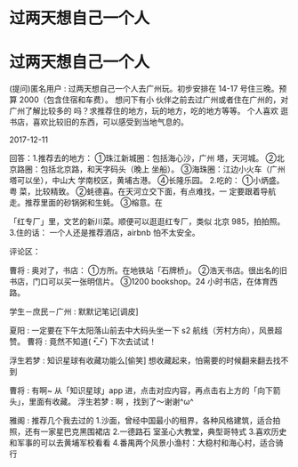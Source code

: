 # 过两天想自己一个人

# 过两天想自己一个人

(提问)匿名用户 : 过两天想自己一个人去广州玩。初步安排在 14-17 号住三晚。预算 2000（包含住宿和车费）。 想问下有小 伙伴之前去过广州或者住在广州的，对广州了解比较多的 吗？求推荐住的地方，玩的地方，吃的地方等等。 个人喜欢 逛书店，喜欢比较旧的东西，可以感受到当地气息的。

2017-12-11

回答：1.推荐去的地方： ①珠江新城圈：包括海心沙，广州 塔，天河城。 ②北京路圈：包括北京路，和天字码头（晚上 坐船）。 ③海珠圈：江边小火车（广州塔可以坐），中山大 学南校区，黄埔古港。 ④长隆乐园。 2.吃的： ①小炳盛。粤 菜，比较精致。 ②蚝德喜。在天河立交下面，有点难找，一 定要跟着导航走。推荐里面的砂锅粥和生蚝。 ③榕意。在

「红专厂」里，文艺的新川菜。顺便可以逛逛红专厂，类似 北京 985，拍拍照。 3.住的话： 一个人还是推荐酒店，airbnb 怕不太安全。

评论区：

曹将 : 奥对了，书店： ①方所。在地铁站「石牌桥」。 ②浩天书店。很出名的旧书店，门口可以买一张明信片。 ③1200 bookshop。24 小时书店，在体育西路。

学生－庶民－广州 : 默默记笔记[调皮]

夏阳 : 一定要在下午太阳落山前去中大码头坐一下 s2 航线（芳村方向），风景超赞。 曹将 : 竟然不知道( •̅_•̅ ) 下次去试试！

浮生若梦 : 知识星球有收藏功能么[偷笑] 想收藏起来，怕需要的时候翻来翻去找不到

曹将 : 有啊~ 从「知识星球」app 进，点击对应内容，再点击右上方的「向下箭头」，里面有收藏。 浮生若梦 : 啊 ，找到了～谢谢^ω^

雅阁 : 推荐几个我去过的 1.沙面，曾经中国最小的租界，各种风格建筑，适合拍照，还有一家星巴克黑围裙店 2.一德路石 室圣心大教堂，典型哥特式 3.喜欢历史和军事的可以去黄埔军校看看 4.番禺两个风景小渔村：大稳村和海心村，适合骑行